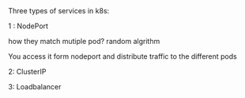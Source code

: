 ## 
Three types of services in k8s:

1 : NodePort

how they match mutiple pod? random algrithm

You access it form nodeport and distribute traffic to the different pods

2:  ClusterIP


3:  Loadbalancer

